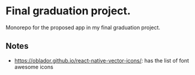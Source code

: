 # Final graduation project.

Monorepo for the proposed app in my final graduation project.

## Notes

- https://oblador.github.io/react-native-vector-icons/: has the list of font awesome icons
